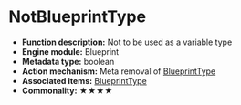 # NotBlueprintType

- **Function description:** Not to be used as a variable type
- **Engine module:** Blueprint
- **Metadata type:** boolean
- **Action mechanism:** Meta removal of [BlueprintType](../../../Meta/Blueprint/BlueprintType.md)
- **Associated items:** [BlueprintType](BlueprintType/BlueprintType.md)
- **Commonality:** ★★★★